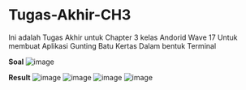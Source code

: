 # Tugas-Akhir-CH3
Ini adalah Tugas Akhir untuk Chapter 3 kelas Andorid Wave 17
Untuk membuat Aplikasi Gunting Batu Kertas Dalam bentuk Terminal

**Soal** 
![image](https://user-images.githubusercontent.com/74137303/210126167-52d761b5-2e2f-4be5-b0ec-62a4135d697b.png)

**Result**
![image](https://user-images.githubusercontent.com/74137303/210126304-d2324cea-f229-4dd0-99b2-fca515cc19f5.png)
![image](https://user-images.githubusercontent.com/74137303/210126325-5229cb84-e3a4-451c-b50a-b3826249e6e6.png)
![image](https://user-images.githubusercontent.com/74137303/210126333-45b58903-b457-48ae-9f8f-7bd98e1e8b77.png)
![image](https://user-images.githubusercontent.com/74137303/210126341-981e0d83-ed6c-4d04-8134-18a348de2bf6.png)

